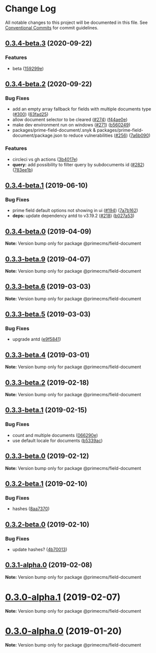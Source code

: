 # Change Log

All notable changes to this project will be documented in this file.
See [Conventional Commits](https://conventionalcommits.org) for commit guidelines.

## [0.3.4-beta.3](https://github.com/birkir/prime/tree/master/packages/prime-field-document/compare/v0.3.4-beta.2...v0.3.4-beta.3) (2020-09-22)

### Features

- beta ([159299e](https://github.com/birkir/prime/tree/master/packages/prime-field-document/commit/159299e))

## [0.3.4-beta.2](https://github.com/birkir/prime/tree/master/packages/prime-field-document/compare/v0.3.4-beta.1...v0.3.4-beta.2) (2020-09-22)

### Bug Fixes

- add an empty array fallback for fields with multiple documents type ([#300](https://github.com/birkir/prime/tree/master/packages/prime-field-document/issues/300)) ([63fad25](https://github.com/birkir/prime/tree/master/packages/prime-field-document/commit/63fad25))
- allow document selector to be cleared ([#274](https://github.com/birkir/prime/tree/master/packages/prime-field-document/issues/274)) ([f44ae0e](https://github.com/birkir/prime/tree/master/packages/prime-field-document/commit/f44ae0e))
- make dev environment run on windows ([#271](https://github.com/birkir/prime/tree/master/packages/prime-field-document/issues/271)) ([b560249](https://github.com/birkir/prime/tree/master/packages/prime-field-document/commit/b560249))
- packages/prime-field-document/.snyk & packages/prime-field-document/package.json to reduce vulnerabilities ([#256](https://github.com/birkir/prime/tree/master/packages/prime-field-document/issues/256)) ([7a6b090](https://github.com/birkir/prime/tree/master/packages/prime-field-document/commit/7a6b090))

### Features

- circleci vs gh actions ([3b4017e](https://github.com/birkir/prime/tree/master/packages/prime-field-document/commit/3b4017e))
- **query:** add possibility to filter query by subdocuments id ([#282](https://github.com/birkir/prime/tree/master/packages/prime-field-document/issues/282)) ([783ee1b](https://github.com/birkir/prime/tree/master/packages/prime-field-document/commit/783ee1b))

## [0.3.4-beta.1](https://github.com/birkir/prime/tree/master/packages/prime-field-document/compare/v0.3.4-beta.0...v0.3.4-beta.1) (2019-06-10)

### Bug Fixes

- prime field default options not showing in ui ([#194](https://github.com/birkir/prime/tree/master/packages/prime-field-document/issues/194)) ([7a7b162](https://github.com/birkir/prime/tree/master/packages/prime-field-document/commit/7a7b162))
- **deps:** update dependency antd to v3.19.2 ([#218](https://github.com/birkir/prime/tree/master/packages/prime-field-document/issues/218)) ([b027a53](https://github.com/birkir/prime/tree/master/packages/prime-field-document/commit/b027a53))

## [0.3.4-beta.0](https://github.com/birkir/prime/tree/master/packages/prime-field-document/compare/v0.3.3-beta.9...v0.3.4-beta.0) (2019-04-09)

**Note:** Version bump only for package @primecms/field-document

## [0.3.3-beta.9](https://github.com/birkir/prime/tree/master/packages/prime-field-document/compare/v0.3.3-beta.8...v0.3.3-beta.9) (2019-04-07)

**Note:** Version bump only for package @primecms/field-document

## [0.3.3-beta.6](https://github.com/birkir/prime/tree/master/packages/prime-field-document/compare/v0.3.3-beta.5...v0.3.3-beta.6) (2019-03-03)

**Note:** Version bump only for package @primecms/field-document

## [0.3.3-beta.5](https://github.com/birkir/prime/tree/master/packages/prime-field-document/compare/v0.3.3-beta.4...v0.3.3-beta.5) (2019-03-03)

### Bug Fixes

- upgrade antd ([e9f5841](https://github.com/birkir/prime/tree/master/packages/prime-field-document/commit/e9f5841))

## [0.3.3-beta.4](https://github.com/birkir/prime/tree/master/packages/prime-field-document/compare/v0.3.3-beta.3...v0.3.3-beta.4) (2019-03-01)

**Note:** Version bump only for package @primecms/field-document

## [0.3.3-beta.2](https://github.com/birkir/prime/tree/master/packages/prime-field-document/compare/v0.3.3-beta.1...v0.3.3-beta.2) (2019-02-18)

**Note:** Version bump only for package @primecms/field-document

## [0.3.3-beta.1](https://github.com/birkir/prime/tree/master/packages/prime-field-document/compare/v0.3.3-beta.0...v0.3.3-beta.1) (2019-02-15)

### Bug Fixes

- count and multiple documents ([066290e](https://github.com/birkir/prime/tree/master/packages/prime-field-document/commit/066290e))
- use default locale for documents ([b5339ac](https://github.com/birkir/prime/tree/master/packages/prime-field-document/commit/b5339ac))

## [0.3.3-beta.0](https://github.com/birkir/prime/tree/master/packages/prime-field-document/compare/v0.3.2-beta.9...v0.3.3-beta.0) (2019-02-12)

**Note:** Version bump only for package @primecms/field-document

## [0.3.2-beta.1](https://github.com/birkir/prime/tree/master/packages/prime-field-document/compare/v0.3.2-beta.0...v0.3.2-beta.1) (2019-02-10)

### Bug Fixes

- hashes ([8aa7370](https://github.com/birkir/prime/tree/master/packages/prime-field-document/commit/8aa7370))

## [0.3.2-beta.0](https://github.com/birkir/prime/tree/master/packages/prime-field-document/compare/v0.3.1-alpha.0...v0.3.2-beta.0) (2019-02-10)

### Bug Fixes

- update hashes? ([4b70013](https://github.com/birkir/prime/tree/master/packages/prime-field-document/commit/4b70013))

## [0.3.1-alpha.0](https://github.com/birkir/prime/tree/master/packages/prime-field-document/compare/v0.3.0-alpha.5...v0.3.1-alpha.0) (2019-02-08)

**Note:** Version bump only for package @primecms/field-document

# [0.3.0-alpha.1](https://github.com/birkir/prime/tree/master/packages/prime-field-document/compare/v0.3.0-alpha.0...v0.3.0-alpha.1) (2019-02-07)

**Note:** Version bump only for package @primecms/field-document

# [0.3.0-alpha.0](https://github.com/birkir/prime/tree/master/packages/prime-field-document/compare/v0.2.21...v0.3.0-alpha.0) (2019-01-20)

**Note:** Version bump only for package @primecms/field-document
